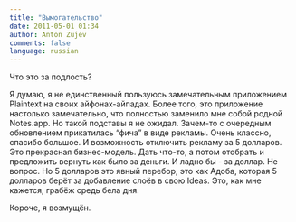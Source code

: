 ```yaml
---
title: "Вымогательство"
date: 2011-05-01 01:34
author: Anton Zujev
comments: false
language: russian
---
```


Что это за подлость?

Я думаю, я не единственный пользуюсь замечательным приложением Plaintext на своих айфонах-айпадах. Более того, это приложение настолько замечательно, что полностью заменило мне собой родной Notes.app. Но такой подставы я не ожидал. Зачем-то с очередным обновлением прикатилась “фича” в виде рекламы. Очень классно, спасибо большое. И возможность отключить рекламу за 5 долларов. Это прекрасная бизнес-модель. Дать что-то, а потом отобрать и предложить вернуть как было за деньги. И ладно бы - за доллар. Не вопрос. Но 5 долларов это явный перебор, это как Адоба, которая 5 долларов берёт за добавление слоёв в свою Ideas. Это, как мне кажется, грабёж средь бела дня. 

Короче, я возмущён. 